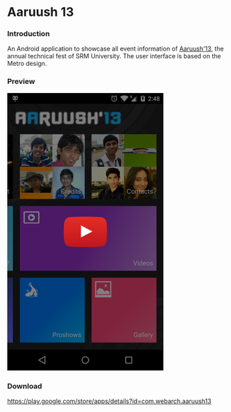 # Aaruush 13

### Introduction

An Android application to showcase all event information of [Aaruush'13](http://www.aaruush.net), the annual technical fest of SRM University. The user interface is based on the Metro design.

### Preview

[<img src="/preview/preview.png" width=360>](https://www.youtube.com/watch?v=6YaW3P8G1fo)

### Download

https://play.google.com/store/apps/details?id=com.webarch.aaruush13
